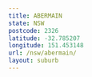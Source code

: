 ```yaml
---
title: ABERMAIN
state: NSW
postcode: 2326
latitude: -32.785207
longitude: 151.453148
url: /nsw/abermain/
layout: suburb
---
```

